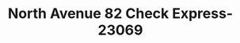 ---
f_zip-code: 60126
f_state-code: IL
title: North Avenue 82 Check Express-23069
f_phone: 630-279-2110
f_city-only: Elmhurst
f_address: 683 W North Ave Elmhurst
f_location-unique-id: '23069'
slug: north-avenue-82-check-express-23069
updated-on: '2024-05-30T13:46:58.046Z'
created-on: '2024-05-30T13:36:59.803Z'
published-on: '2024-05-30T13:54:32.469Z'
f_city-state: cms/city/elmhurst-il.md
f_company: cms/company/north-avenue-82-check-express.md
f_state: cms/state/illinois.md
layout: '[payday-loan].html'
tags: payday-loan
---
